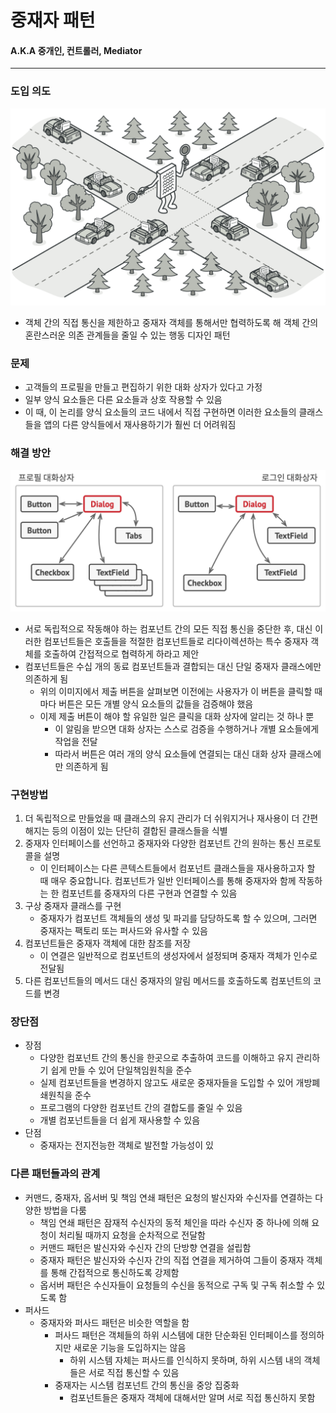 # 중재자 패턴
#### A.K.A 중개인, 컨트롤러, Mediator

---
### 도입 의도
![중재자의 필요성](mediator.png)
- 객체 간의 직접 통신을 제한하고 중재자 객체를 통해서만 협력하도록 해 객체 간의 혼란스러운 의존 관계들을 줄일 수 있는 행동 디자인 패턴

### 문제
- 고객들의 프로필을 만들고 편집하기 위한 대화 상자가 있다고 가정
- 일부 양식 요소들은 다른 요소들과 상호 작용할 수 있음
- 이 때, 이 논리를 양식 요소들의 코드 내에서 직접 구현하면 이러한 요소들의 클래스들을 앱의 다른 양식들에서 재사용하기가 훨씬 더 어려워짐

### 해결 방안
![중재자에게 검증을 위임한다](mediator-prove-item.png)
- 서로 독립적으로 작동해야 하는 컴포넌트 간의 모든 직접 통신을 중단한 후, 대신 이러한 컴포넌트들은 호출들을 적절한 컴포넌트들로 리다이렉션하는 특수 중재자 객체를 호출하여 간접적으로 협력하게 하라고 제안
- 컴포넌트들은 수십 개의 동료 컴포넌트들과 결합되는 대신 단일 중재자 클래스에만 의존하게 됨
  - 위의 이미지에서 제출 버튼을 살펴보면 이전에는 사용자가 이 버튼을 클릭할 때마다 버튼은 모든 개별 양식 요소들의 값들을 검증해야 했음
  - 이제 제출 버튼이 해야 할 유일한 일은 클릭을 대화 상자에 알리는 것 하나 뿐
    - 이 알림을 받으면 대화 상자는 스스로 검증을 수행하거나 개별 요소들에게 작업을 전달
    -  따라서 버튼은 여러 개의 양식 요소들에 연결되는 대신 대화 상자 클래스에만 의존하게 됨

### 구현방법
1. 더 독립적으로 만들었을 때 클래스의 유지 관리가 더 쉬워지거나 재사용이 더 간편해지는 등의 이점이 있는 단단히 결합된 클래스들을 식별
2. 중재자 인터페이스를 선언하고 중재자와 다양한 컴포넌트 간의 원하는 통신 프로토콜을 설명
    - 이 인터페이스는 다른 콘텍스트들에서 컴포넌트 클래스들을 재사용하고자 할 때 매우 중요합니다. 컴포넌트가 일반 인터페이스를 통해 중재자와 함께 작동하는 한 컴포넌트를 중재자의 다른 구현과 연결할 수 있음
3. 구상 중재자 클래스를 구현
    - 중재자가 컴포넌트 객체들의 생성 및 파괴를 담당하도록 할 수 있으며, 그러면 중재자는 팩토리 또는 퍼사드와 유사할 수 있음
4. 컴포넌트들은 중재자 객체에 대한 참조를 저장
    - 이 연결은 일반적으로 컴포넌트의 생성자에서 설정되며 중재자 객체가 인수로 전달됨
5. 다른 컴포넌트들의 메서드 대신 중재자의 알림 메서드를 호출하도록 컴포넌트의 코드를 변경

### 장단점
- 장점
  - 다양한 컴포넌트 간의 통신을 한곳으로 추출하여 코드를 이해하고 유지 관리하기 쉽게 만들 수 있어 단일책임원칙을 준수
  - 실제 컴포넌트들을 변경하지 않고도 새로운 중재자들을 도입할 수 있어 개방폐쇄원칙을 준수
  - 프로그램의 다양한 컴포넌트 간의 결합도를 줄일 수 있음
  - 개별 컴포넌트들을 더 쉽게 재사용할 수 있음
- 단점
  - 중재자는 전지전능한 객체로 발전할 가능성이 있

### 다른 패턴들과의 관계
- 커맨드, 중재자, 옵서버 및 책임 연쇄 패턴은 요청의 발신자와 수신자를 연결하는 다양한 방법을 다룸
  - 책임 연쇄 패턴은 잠재적 수신자의 동적 체인을 따라 수신자 중 하나에 의해 요청이 처리될 때까지 요청을 순차적으로 전달함
  - 커맨드 패턴은 발신자와 수신자 간의 단방향 연결을 설립함
  - 중재자 패턴은 발신자와 수신자 간의 직접 연결을 제거하여 그들이 중재자 객체를 통해 간접적으로 통신하도록 강제함
  - 옵서버 패턴은 수신자들이 요청들의 수신을 동적으로 구독 및 구독 취소할 수 있도록 함
- 퍼사드
  - 중재자와 퍼사드 패턴은 비슷한 역할을 함
    - 퍼사드 패턴은 객체들의 하위 시스템에 대한 단순화된 인터페이스를 정의하지만 새로운 기능을 도입하지는 않음
      - 하위 시스템 자체는 퍼사드를 인식하지 못하며, 하위 시스템 내의 객체들은 서로 직접 통신할 수 있음
    - 중재자는 시스템 컴포넌트 간의 통신을 중앙 집중화
      - 컴포넌트들은 중재자 객체에 대해서만 알며 서로 직접 통신하지 못함
